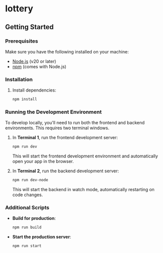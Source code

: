 # lottery

## Getting Started

### Prerequisites

Make sure you have the following installed on your machine:

- [Node.js](https://nodejs.org/) (v20 or later)
- [npm](https://www.npmjs.com/) (comes with Node.js)

### Installation

1. Install dependencies:

   ```bash
   npm install
   ```

### Running the Development Environment

To develop locally, you'll need to run both the frontend and backend environments. This requires two terminal windows.

1. In **Terminal 1**, run the frontend development server:

   ```bash
   npm run dev
   ```

   This will start the frontend development environment and automatically open your app in the browser.

2. In **Terminal 2**, run the backend development server:

   ```bash
   npm run dev-node
   ```

   This will start the backend in watch mode, automatically restarting on code changes.

### Additional Scripts

- **Build for production**:

  ```bash
  npm run build
  ```

- **Start the production server**:

  ```bash
  npm run start
  ```
